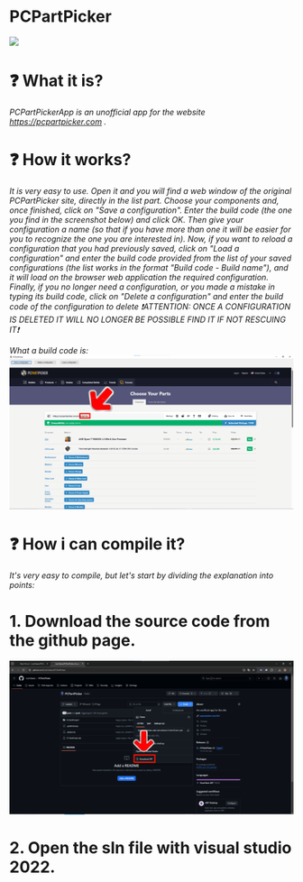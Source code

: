 # PCPartPicker

![](https://pcpartpicker.com/static/forever/img/default-avatar.png)
# ❓ What it is?

_PCPartPickerApp is an unofficial app for the website https://pcpartpicker.com ._


# ❓ How it works?

*It is very easy to use. Open it and you will find a web window of the original PCPartPicker site, directly in the list part. Choose your components and, once finished, click on "Save a configuration". Enter the build code (the one you find in the screenshot below) and click OK. Then give your configuration a name (so that if you have more than one it will be easier for you to recognize the one you are interested in). Now, if you want to reload a configuration that you had previously saved, click on "Load a configuration" and enter the build code provided from the list of your saved configurations (the list works in the format "Build code - Build name"), and it will load on the browser web application the required configuration. Finally, if you no longer need a configuration, or you made a mistake in typing its build code, click on "Delete a configuration" and enter the build code of the configuration to delete ❗ATTENTION: ONCE A CONFIGURATION IS DELETED IT WILL NO LONGER BE POSSIBLE FIND IT IF NOT RESCUING IT❗*

_What a build code is:_
![](readme_images/buildcode.png)


# ❓ How i can compile it?

*It's very easy to compile, but let's start by dividing the explanation into points:*

# 1. Download the source code from the github page.

![](readme_images/githubsource.png)

# 2. Open the sln file with visual studio 2022.


